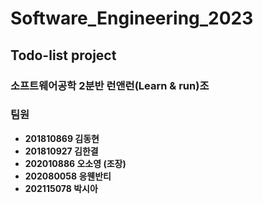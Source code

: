 # Software_Engineering_2023

## Todo-list project

### 소프트웨어공학 2분반 런앤런(Learn & run)조

### 팀원
+ **201810869 김동현**
+ **201810927 김한결**
+ **202010886 오소영 (조장)**
+ **202080058 응웬반티**
+ **202115078 박시아**
